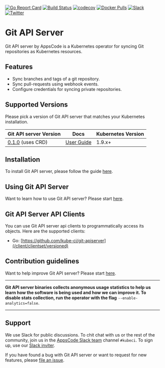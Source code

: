 [![Go Report Card](https://goreportcard.com/badge/github.com/kube-ci/git-apiserver)](https://goreportcard.com/report/github.com/kube-ci/git-apiserver)
[![Build Status](https://travis-ci.org/kube-ci/git-apiserver.svg?branch=master)](https://travis-ci.org/kube-ci/git-apiserver)
[![codecov](https://codecov.io/gh/kube-ci/git-apiserver/branch/master/graph/badge.svg)](https://codecov.io/gh/kube-ci/git-apiserver)
[![Docker Pulls](https://img.shields.io/docker/pulls/kubeci/git-apiserver.svg)](https://hub.docker.com/r/kubeci/git-apiserver/)
[![Slack](https://slack.appscode.com/badge.svg)](https://slack.appscode.com)
[![Twitter](https://img.shields.io/twitter/follow/thekubeci.svg?style=social&logo=twitter&label=Follow)](https://twitter.com/intent/follow?screen_name=TheKubeCi)

# Git API Server

Git API server by AppsCode is a Kubernetes operator for syncing Git repositories as Kubernetes resources.

## Features

- Sync branches and tags of a git repository.
- Sync pull-requests using webhook events.
- Configure credentials for syncing private repositories.

## Supported Versions

Please pick a version of Git API server that matches your Kubernetes installation.

| Git API server Version                                                                      | Docs                                                            | Kubernetes Version |
|------------------------------------------------------------------------------------|-----------------------------------------------------------------|--------------------|
| [0.1.0](https://github.com/kube-ci/git-apiserver/releases/tag/0.1.0) (uses CRD) | [User Guide](https://kube.ci/products/git-apiserver/0.1.0)    | 1.9.x+             |

## Installation

To install Git API server, please follow the guide [here](https://kube.ci/products/git-apiserver/0.1.0/setup/install).

## Using Git API Server

Want to learn how to use Git API server? Please start [here](https://kube.ci/products/git-apiserver/0.1.0).

## Git API Server API Clients

You can use Git API server api clients to programmatically access its objects. Here are the supported clients:

- Go: [https://github.com/kube-ci/git-apiserver](/client/clientset/versioned)

## Contribution guidelines

Want to help improve Git API server? Please start [here](https://kube.ci/products/git-apiserver/0.1.0/welcome/contributing).

---

**Git API server binaries collects anonymous usage statistics to help us learn how the software is being used and how we can improve it. To disable stats collection, run the operator with the flag** `--enable-analytics=false`.

---

## Support

We use Slack for public discussions. To chit chat with us or the rest of the community, join us in the [AppsCode Slack team](https://appscode.slack.com/messages/C8NCX6N23/details/) channel `#kubeci`. To sign up, use our [Slack inviter](https://slack.appscode.com/).

If you have found a bug with Git API server or want to request for new features, please [file an issue](https://github.com/kube-ci/project/issues/new).
